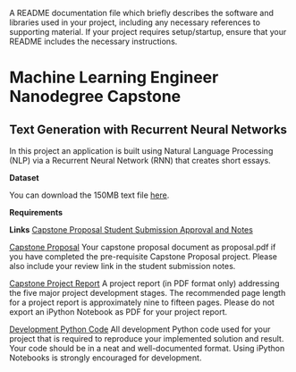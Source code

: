A README documentation file which briefly describes the software and libraries used in your project, including any necessary references to supporting material. If your project requires setup/startup, ensure that your README includes the necessary instructions.


# Machine Learning Engineer Nanodegree Capstone

## Text Generation with Recurrent Neural Networks

In this project an application is built using Natural Language Processing (NLP) via a Recurrent Neural Network (RNN) that creates short essays. 


**Dataset**

You can download the 150MB text file [here](https://www.kaggle.com/jannesklaas/scifi-stories-text-corpus).

**Requirements**

**Links**
[Capstone Proposal Student Submission Approval and Notes](https://review.udacity.com/#!/reviews/1629408)

[Capstone Proposal]()
Your capstone proposal document as proposal.pdf if you have completed the pre-requisite Capstone Proposal project. Please also include your review link in the student submission notes.

[Capstone Project Report]()
A project report (in PDF format only) addressing the five major project development stages. The recommended page length for a project report is approximately nine to fifteen pages. Please do not export an iPython Notebook as PDF for your project report.

[Development Python Code]()
All development Python code used for your project that is required to reproduce your implemented solution and result. Your code should be in a neat and well-documented format. Using iPython Notebooks is strongly encouraged for development.

